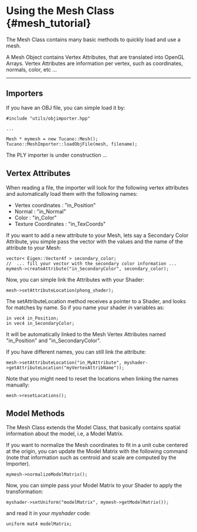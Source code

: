 Using the Mesh Class                         {#mesh_tutorial}
====================

The Mesh Class contains many basic methods to quickly load and use a mesh.

A Mesh Object contains Vertex Attributes, that are translated into OpenGL Arrays. Vertex Attributes are information per vertex, such as coordinates, normals, color, etc ...

---

## Importers

If you have an OBJ file, you can simple load it by:

    #include "utils/objimporter.hpp"
    
    ...

    Mesh * mymesh = new Tucano::Mesh();
    Tucano::MeshImporter::loadObjFile(mesh, filename);

The PLY importer is under construction ...


## Vertex Attributes

    
When reading a file, the importer will look for the following vertex attributes and automatically load them with the following names:

- Vertex coordinates : "in_Position"
- Normal : "in_Normal"
- Color : "in_Color"
- Texture Coordinates : "in_TexCoords"

If you want to add a new attribute to your Mesh, lets say a Secondary Color Attribute, you simple pass the vector with the values and the name of the attribute to your Mesh:

    vector< Eigen::Vector4f > secondary_color;
    //  ... fill your vector with the secondary color information ...
    mymesh->createAttribute("in_SecondaryColor", secondary_color);

Now, you can simple link the Attributes with your Shader:

    mesh->setAttributeLocation(phong_shader);
    
The setAttributeLocation method receives a pointer to a Shader, and looks for matches by name. So if you name your shader *in* variables as:

    in vec4 in_Position;
    in vec4 in_SecondaryColor;
    
It will be automatically linked to the Mesh Vertex Attributes named "in_Position" and "in_SecondaryColor".

If you have different names, you can still link the attribute:
    
    mesh->setAttributeLocation("in_MyAttribute", myshader->getAttributeLocation("myVertexAttribName"));

Note that you might need to reset the locations when linking the names manually:

    mesh->resetLocations();


## Model Methods

The Mesh Class extends the Model Class, that basically contains spatial information about the model, i.e, a Model Matrix.
    
If you want to normalize the Mesh coordinates to fit in a unit cube centered at the origin, you can update the Model Matrix with the following command (note that information such as centroid and scale are computed by the Importer).

    mymesh->normalizeModelMatrix();
    
Now, you can simple pass your Model Matrix to your Shader to apply the transformation:

    myshader->setUniform("modelMatrix", mymesh->getModelMatrix());
    
and read it in your *myshader* code:

    uniform mat4 modelMatrix;